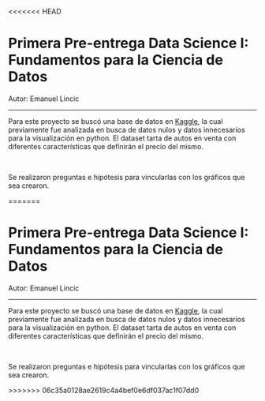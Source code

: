 <<<<<<< HEAD
<h1>Primera Pre-entrega Data Science I: Fundamentos para la Ciencia de Datos</h1>
<p>Autor: Emanuel Lincic</p><hr>

<p>Para este proyecto se buscó una base de datos en <a href="https://www.kaggle.com/datasets/andreinovikov/used-cars-dataset/data">Kaggle</a>, la cual previamente fue analizada en busca de datos nulos y datos innecesarios para la visualización en python. El dataset tarta de autos en venta con diferentes características que definirán el precio del mismo.</p><br>
<p>Se realizaron preguntas e hipótesis para vincularlas con los gráficos que sea crearon.</p>
=======
<h1>Primera Pre-entrega Data Science I: Fundamentos para la Ciencia de Datos</h1>
<p>Autor: Emanuel Lincic</p><hr>

<p>Para este proyecto se buscó una base de datos en <a href="https://www.kaggle.com/datasets/andreinovikov/used-cars-dataset/data">Kaggle</a>, la cual previamente fue analizada en busca de datos nulos y datos innecesarios para la visualización en python. El dataset tarta de autos en venta con diferentes características que definirán el precio del mismo.</p><br>
<p>Se realizaron preguntas e hipótesis para vincularlas con los gráficos que sea crearon.</p>
>>>>>>> 06c35a0128ae2619c4a4bef0e6df037ac1f07dd0
